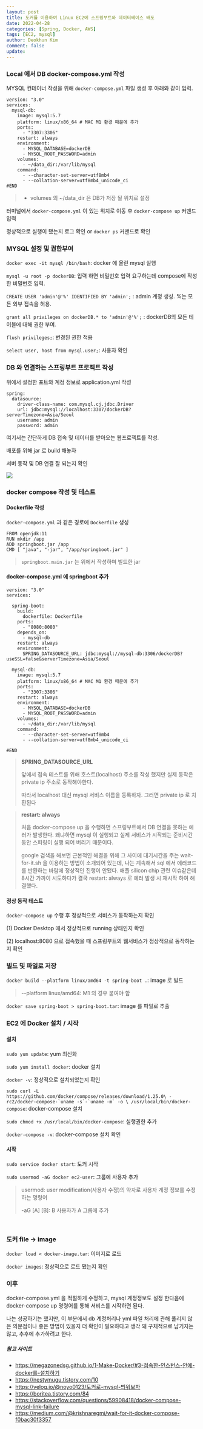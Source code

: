 ```yaml
---
layout: post
title: 도커를 이용하여 Linux EC2에 스프링부트와 데이터베이스 배포
date: 2022-04-28
categories: [Spring, Docker, AWS]
tags: [EC2, mysql]
author: Deokhun Kim
comment: false
update: 
---
```


### Local 에서 DB docker-compose.yml 작성
MYSQL 컨테이너 작성을 위해 `docker-compose.yml` 파일 생성 후 아래와 같이 입력.

```
version: "3.0"
services:
  mysql-db: 
    image: mysql:5.7
    platform: linux/x86_64 # MAC M1 환경 때문에 추가
    ports:
      - "3307:3306"
    restart: always
    environment: 
      - MYSQL_DATABASE=dockerDB
      - MYSQL_ROOT_PASSWORD=admin
    volumes:
      - ~/data_dir:/var/lib/mysql
    command:
      - --character-set-server=utf8mb4
      - --collation-server=utf8mb4_unicode_ci
#END
```
> * volumes 의 ~/data_dir 은 DB가 저장 될 위치로 설정


터미널에서 `docker-compose.yml` 이 있는 위치로 이동 후 `docker-compose up` 커맨드 입력 

정상적으로 실행이 됐는지 로그 확인 or `docker ps` 커맨드로 확인


### MYSQL 설정 및 권한부여

`docker exec -it mysql /bin/bash`: docker 에 올린 mysql 실행

`mysql -u root -p dockerDB`: 입력 하면 비밀번호 입력 요구하는데 compose에 작성한 비밀번호 입력.

`CREATE USER 'admin'@'%' IDENTIFIED BY 'admin';` : admin 계정 생성. %는 모든 외부 접속을 허용.

`grant all privileges on dockerDB.* to 'admin'@'%';` : dockerDB의 모든 테이블에 대해 권한 부여.

`flush privileges;`: 변경된 권한 적용

`select user, host from mysql.user;`: 사용자 확인


### DB 와 연결하는 스프링부트 프로젝트 작성

위에서 설정한 포트와 계정 정보로 application.yml 작성
```
spring:
  datasource:
    driver-class-name: com.mysql.cj.jdbc.Driver
    url: jdbc:mysql://localhost:3307/dockerDB?serverTimezone=Asia/Seoul
    username: admin
    password: admin
```

여기서는 간단하게 DB 접속 및 데이터를 받아오는 웹프로젝트를 작성.

배포를 위해 jar 로 build 해놓자

서버 동작 및 DB 연결 잘 되는지 확인

<img src="/assets/postimg/2022_04/docker_webdb.png" />

### docker compose 작성 및 테스트
#### Dockerfile 작성
`docker-compose.yml` 과 같은 경로에 `Dockerfile` 생성

```
FROM openjdk:11
RUN mkdir /app
ADD springboot.jar /app
CMD [ "java", "-jar", "/app/springboot.jar" ] 
```
> `springboot.main.jar` 는 위에서 작성하며 빌드한 jar


#### docker-compose.yml 에 springboot 추가
```
version: "3.0"
services:

  spring-boot:
    build:
      dockerfile: Dockerfile
    ports:
      - "8080:8080"
    depends_on:
      - mysql-db
    restart: always
    environment:
      SPRING_DATASOURCE_URL: jdbc:mysql://mysql-db:3306/dockerDB?useSSL=false&serverTimezone=Asia/Seoul

  mysql-db: 
    image: mysql:5.7
    platform: linux/x86_64 # MAC M1 환경 때문에 추가
    ports:
      - "3307:3306"
    restart: always
    environment: 
      - MYSQL_DATABASE=dockerDB
      - MYSQL_ROOT_PASSWORD=admin
    volumes:
      - ~/data_dir:/var/lib/mysql
    command:
      - --character-set-server=utf8mb4
      - --collation-server=utf8mb4_unicode_ci

#END
```
> **SPRING_DATASOURCE_URL**
> 
> 앞에서 접속 테스트를 위해 호스트(localhost) 주소를 작성 했지만
> 실제 동작은 private ip 주소로 동작해야한다.
> 
> 따라서 localhost 대신 mysql 서비스 이름을 등록하자. 그러면 private ip 로 치환된다

> **restart: always**
> 
> 처음 docker-compose up 을 수행하면 스프링부트에서 DB 연결을 못하는 에러가 발생한다.
> 왜냐하면 mysql 이 실행되고 실제 서비스가 시작되는 준비시간동안 스피링이 실행 되어 버리기 때문이다.
> 
> google 검색을 해보면 근본적인 해결을 위해 그 사이에 대기시간을 주는 wait-for-it.sh 을 이용하는 방법이 소개되어 있는데, 
> 나는 계속해서 sql 에서 에러코드를 반환하는 바람에 정상적인 진행이 안됐다. 
> 애플 silicon chip 관련 이슈같은데 8시간 가까이 시도하다가 결국 restart: always 로
> 에러 발생 시 재시작 하여 해결했다.

#### 정상 동작 테스트
`docker-compose up` 수행 후 정상적으로 서비스가 동작하는지 확인

(1) Docker Desktop 에서 정상적으로 running 상태인지 확인

(2) localhost:8080 으로 접속했을 때 스프링부트의 웹서비스가 정상적으로 동작하는지 확인


### 빌드 및 파일로 저장

`docker build --platform linux/amd64 -t spring-boot .`: image 로 빌드
> --platform linux/amd64: M1 의 경우 붙여야 함


`docker save spring-boot > spring-boot.tar`: image 를 파일로 추출

### EC2 에 Docker 설치 / 시작
#### 설치
`sudo yum update`: yum 최신화

`sudo yum install docker`: docker 설치

`docker -v`: 정상적으로 설치되었는지 확인

``sudo curl -L https://github.com/docker/compose/releases/download/1.25.0\
-rc2/docker-compose-`uname -s`-`uname -m` -o \
/usr/local/bin/docker-compose``: docker-compose 설치

`sudo chmod +x /usr/local/bin/docker-compose`: 실행권한 추가

`docker-compose -v`: docker-compose 설치 확인

#### 시작
`sudo service docker start`: 도커 시작

`sudo usermod -aG docker ec2-user`: 그룹에 사용자 추가
> usermod: user modification(사용자 수정)의 약자로 사용자 계정 정보를 수정하는 명령어
> 
> -aG [A] [B]: B 사용자가 A 그룹에 추가
<br/>



### 도커 file -> image

`docker load < docker-image.tar`: 이미지로 로드

`docker images`: 정상적으로 로드 됐는지 확인


### 이후
docker-compose.yml 을 적절하게 수정하고, mysql 계정정보도 설정 한다음에 docker-compose up 명령어를 통해
서비스를 시작하면 된다.

나는 성공하기는 했지만, 
이 부분에서 db 계정처리나 yml 파일 처리에 관해 풀리지 않은 의문점이나 
좋은 방법이 있을지 더 확인이 필요하다고 생각 돼 구체적으로 남기지는 않고, 
추후에 추가하려고 한다.





##### 참고 사이트
* https://megazonedsg.github.io/1-Make-Docker/#3-접속한-인스턴스-안에-docker를-설치하기
* https://nestymugu.tistory.com/10
* https://velog.io/@noyo0123/도커로-mysql-띄워보자
* https://boritea.tistory.com/84
* https://stackoverflow.com/questions/59908418/docker-compose-mysql-link-failure
* https://medium.com/@krishnaregmi/wait-for-it-docker-compose-f0bac30f3357

